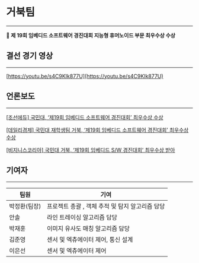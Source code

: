 # 거북팀

---

**🥇 제 19회 임베디드 소프트웨어 경진대회 지능형 휴머노이드 부문 최우수상 수상**

## 결선 경기 영상

---

[https://youtu.be/s4C9KIk877U](https://youtu.be/s4C9KIk877U)

## 언론보도

---

[[조선에듀] 국민대, ‘제19회 임베디드 소프트웨어 경진대회’ 최우수상 수상](http://edu.chosun.com/site/data/html_dir/2021/12/31/2021123100966.html)

[[데일리경제] 국민대 재학생팀 거북, ‘제19회 임베디드 소프트웨어 경진대회’ 최우수상 수상](http://www.kdpress.co.kr/news/articleView.html?idxno=109675)

[[비지니스코리아] 국민대 거북, ‘제19회 임베디드 S/W 경진대회’ 최우수상 받아](http://www.businesskorea.co.kr/news/articleView.html?idxno=85183)

## 기여자

---

| 팀원 | 기여 |
| --- | --- |
| 박정환(팀장) | 프로젝트 총괄 , 객체 추적 및 탐지 알고리즘 담당 |
| 안솔 | 라인 트레이싱 알고리즘 담당 |
| 박재훈 | 이미지 유사도 매칭 알고리즘 담당 |
| 김준영 | 센서 및 엑츄에이터 제어, 통신 설계 |
| 이은선 | 센서 및 엑츄에이터 제어 |
